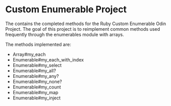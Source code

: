 # Custom Enumerable Project

The contains the completed methods for the Ruby Custom Enumerable Odin Project. The goal of this project is to reimplement common methods used frequently through the enumerables module with arrays. 

The methods implemented are:

- Array#my_each
- Enumerable#my_each_with_index
- Enumerable#my_select
- Enumerable#my_all?
- Enumerable#my_any?
- Enumerable#my_none?
- Enumerable#my_count
- Enumerable#my_map
- Enumerable#my_inject
